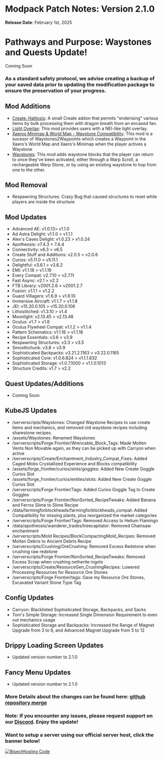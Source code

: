 # Modpack Patch Notes: Version 2.1.0
**Release Date**: February 1st, 2025

# Pathways and Purpose: Waystones and Quests Update!

Coming Soon

### As a standard safety protocol, we advise creating a backup of your saved data prior to updating the modification package to ensure the preservation of your progress.

## Mod Additions
- [Create: Halitosis](https://www.curseforge.com/minecraft/mc-mods/create-halitosis-create-halitosis): A small Create addon that permits "enderising" various items by bulk processing them with dragon breath from an encased fan.
- [Light Overlay](https://www.curseforge.com/minecraft/mc-mods/light-overlay): This mod provides users with a NEI-like light overlay.
- [Xaeros Minimap & World Map - Waystone Compatibility](https://www.curseforge.com/minecraft/mc-mods/xaeros-minimap-world-map-waystones-compability): This mod is a sucesor of Waystones2Waypoints which creates a Waypoint in the Xaero's World Map and Xaero's Minimap when the player actives a Waystone
- [Waystones](https://www.curseforge.com/minecraft/mc-mods/waystones): This mod adds waystone blocks that the player can return to once they've been activated, either through a Warp Scroll, a rechargeable Warp Stone, or by using an existing waystone to hop from one to the other.
## Mod Removal
- Respawning Structures: Crazy Bug that caused structures to reset while players are inside the structure
## Mod Updates
- Advanced AE: v1.0.13> v1.1.0
- Ad Astra Delight: v1.1.0 > v1.1.1
- Alex's Caves Delight: v1.0.23 > v1.0.24
- Apotheosis: v7.4.3 > 7.4.4
- Connectivity: v6.3 > v6.5
- Create Stuff and Additions: v2.0.5 > v2.0.6
- Curios: v5.11.0 > v5.11.1
- Delightful: v3.6.1 > v3.6.2
- EMI: v1.1.18 > v1.1.19
- Every Compat: v2.7.10 > v2.7.11
- Fast Async: v2.1 > v2.2
- FTB Library: v2001.2.6 > v2001.2.7
- Fusion: v1.1.1 > v1.2.2
- Guard Villagers: v1.6.9 > v1.6.10
- Immersive Aircraft: v1.1.7 > v1.1.8
- JEI: v15.20.0.105 > v15.20.0.106
- Lithostitched: v1.3.10 > v1.4
- Moonlight: v2.13.45 > v2.13.48
- Oculus: v1.7 > v1.8
- Oculus Flywheel Compat: v1.1.2 > v1.1.4
- Pattern Schematics: v1.1.16 > v1.1.18
- Recipe Essentials: v3.6 > v3.9
- Respawning Structures: v3.3 > v3.5
- Smoothchunk: v3.8 > v3.9
- Sophisticated Backpacks: v3.21.2.1163 > v3.22.0.1165
- Sophisticated Core: v1.0.6.824 > v1.1.1.832
- Sophisticated Storage: v1.0.7.1000 > v1.1.0.1013
- Structure Credits: v1.7 > v2.2
## Quest Updates/Additions
- Coming Soon
## KubeJS Updates
- /serverscripts/Waystones: Changed Waystone Recipes to use create items and mechanics, and removed old waystone recipes including sharestone recipes.
- /assets/Waystones: Renamed Waystones
- /serverscripts/Forge Frontier/Wrencable_Block_Tags: Made Molten Vents Non Movable again, as they can be picked up with Carryon when active
- /serverscripts/Create/Enchantment_Industry_Compat_Fixes: Added Caged Mobs Crystallized Experience and Blocks compatibility
- /assets/forge_frontier/curios/slots/goggles: Added New Create Goggle Curios Slot
- /assets/forge_frontier/curios/entites/slots: Added New Create Goggle Curios Slot
- /serverscripts/Forge Frontier/Tags: Added Curios Goggle Tag to Create Goggles
- /serverscripts/Forge Frontier/NonSorted_RecipeTweaks: Added Banana and Ferros Slime to Slime Recipe
- /data/farmingforblockheads/farmingforblockheads_compat: Added Compatibility for missing plants, plus reorganized the market categories
- /serverscripts/Forge Frontier/Tags: Removed Access to Helium Flamingo
- /data/apotheosis/wanderer_trades/treecapitator: Removed Chainsaw enchantment
- /serverscripts/Mold Recipes/BlockCompactingMold_Recipes: Removed Molten Debris to Ancient Debris Recipe
- /serverscripts/Crushing/OreCrushing: Removed Excess Redstone when crushing raw redstone
- /serverscripts/Forge Frontier/NonSorted_RecipeTweaks: Removed Excess Scrap when crushing netherite ingots
- /serverscripts/Create/ResourceGen_CrushingRecipes: Lowered Processing Resources for Resource Ore Stones
- /serverscripts/Forge Frontier/tags: Gave my Resource Ore Stones, Excavated Variant Stone Type Tag
## Config Updates
- Carryon: Blacklisted Sophisticated Storage, Backpacks, and Sacks
- Tom's Simple Storage: Increased Single Dimension Requirement to even out mechanics usage
- Sophisticated Storage and Backpacks: Increased the Range of Magnet Upgrade from 3 to 6, and Advanced Magnet Upgrade from 5 to 12
## Drippy Loading Screen Updates
- Updated version number to 2.1.0
## Fancy Menu Updates
- Updated version number to 2.1.0

### More Details about the changes can be found here: [github repository merge](https://github.com/M0nkeyPr0grammer/Create-Forge-Frontier/pull/?)

### Note: If you encounter any issues, please request support on our [Discord](https://discord.gg/quenZthXgy). Enjoy the update!

### Want to setup a server using our official server host, click the banner below!
[![BisectHosting Code](https://raw.githubusercontent.com/M0nkeyPr0grammer/Landscapes-Reimagined/main/BH_Landscape_Reimagined.png)](https://bisecthosting.com/M0nkeyPr0grammer?r=curseforge+chanelog)